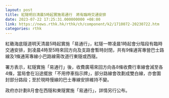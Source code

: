 ```yaml
---
layout: post
title: 紅隧明日清晨5時起實施易通行　將有臨時交通安排
date: 2023-07-22 17:25:31.000000000 +08:00
link: https://news.rthk.hk/rthk/ch/component/k2/1710072-20230722.htm
categories: rthk
---
```


紅磡海底隧道明天清晨5時起實施「易通行」，紅隧一帶凌晨1時起會分階段有臨時交通安排，到凌晨4時至5時來回方向及支路會暫時封閉，共有9條通宵專營巴士路線及1條通宵專線小巴路線需改道行東隧或西隧。

署方表示，紅隧實施「易通行」後，收費廣場來回方向各8條收費行車線會減至各4條，當局會在沿途擺放「不用停車指示牌」，部分路線會改劃成雙白線，亦會圍封部分路段；至於現時慢線的巴士專線安排維持不變。

政府亦計劃8月會在西隧和東隧實施「易通行」，詳情另行公布。

